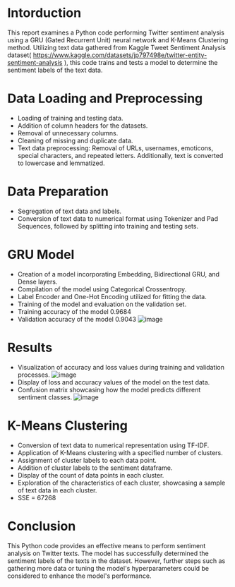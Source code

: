 # Intorduction
This report examines a Python code performing Twitter sentiment analysis using a GRU 
(Gated Recurrent Unit) neural network and K-Means Clustering method. Utilizing text 
data gathered from Kaggle Tweet Sentiment Analysis dataset( https://www.kaggle.com/datasets/jp797498e/twitter-entity-sentiment-analysis ), this code trains and tests 
a model to determine the sentiment labels of the text data.

# Data Loading and Preprocessing
- Loading of training and testing data.
- Addition of column headers for the datasets.
- Removal of unnecessary columns.
- Cleaning of missing and duplicate data.
- Text data preprocessing: Removal of URLs, usernames, emoticons, special 
characters, and repeated letters. Additionally, text is converted to lowercase and 
lemmatized.

# Data Preparation
- Segregation of text data and labels.
- Conversion of text data to numerical format using Tokenizer and Pad Sequences, 
followed by splitting into training and testing sets.

# GRU Model
- Creation of a model incorporating Embedding, Bidirectional GRU, and Dense 
layers.
- Compilation of the model using Categorical Crossentropy.
- Label Encoder and One-Hot Encoding utilized for fitting the data.
- Training of the model and evaluation on the validation set.
- Training accuracy of the model 0.9684
- Validation accuracy of the model 0.9043
![image](https://github.com/ismaillburakk/Twitter-Sentiment-Analysis-withGRU/assets/75124682/f56948de-a741-4b53-8033-3a7d0e322aa6)

# Results
- Visualization of accuracy and loss values during training and validation 
processes.
![image](https://github.com/ismaillburakk/Twitter-Sentiment-Analysis-withGRU/assets/75124682/7dc8e7bb-a3f4-4c22-9dfd-e732ac08c0f3)
- Display of loss and accuracy values of the model on the test data.
- Confusion matrix showcasing how the model predicts different sentiment 
classes.
![image](https://github.com/ismaillburakk/Twitter-Sentiment-Analysis-withGRU/assets/75124682/a5ad19b4-8a6b-430a-b06e-41f4ac957ef7)

# K-Means Clustering
- Conversion of text data to numerical representation using TF-IDF.
- Application of K-Means clustering with a specified number of clusters.
- Assignment of cluster labels to each data point.
- Addition of cluster labels to the sentiment dataframe.
- Display of the count of data points in each cluster.
- Exploration of the characteristics of each cluster, showcasing a sample of text 
data in each cluster.
- SSE = 67268

# Conclusion
This Python code provides an effective means to perform sentiment analysis on Twitter 
texts. The model has successfully determined the sentiment labels of the texts in the 
dataset. However, further steps such as gathering more data or tuning the model's 
hyperparameters could be considered to enhance the model's performance.




